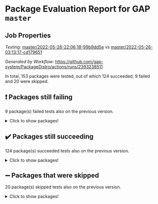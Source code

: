 # Package Evaluation Report for GAP `master`

## Job Properties

*Testing:* [master/2022-05-26-22:06:18-99b9dd5e](https://github.com/gap-system/PackageDistro/blob/data/reports/master/2022-05-26-22:06:18-99b9dd5e) vs [master/2022-05-26-03:13:17-cd179651](https://github.com/gap-system/PackageDistro/blob/data/reports/master/2022-05-26-03:13:17-cd179651)

*Generated by Workflow:* https://github.com/gap-system/PackageDistro/actions/runs/2393238511

In total, 153 packages were tested, out of which 124 succeeded, 9 failed and 20 were skipped.

## :exclamation: Packages still failing

9 package(s) failed tests also on the previous version.
<details><summary>Click to show packages!</summary>

- fining 1.4.1 [(failure)](https://github.com/gap-system/PackageDistro/runs/6617036195?check_suite_focus=true)
- francy 1.2.4 [(failure)](https://github.com/gap-system/PackageDistro/runs/6617036553?check_suite_focus=true)
- hap 1.39 [(failure)](https://github.com/gap-system/PackageDistro/runs/6617037309?check_suite_focus=true)
- normalizinterface 1.3.2 [(failure)](https://github.com/gap-system/PackageDistro/runs/6617039785?check_suite_focus=true)
- packagemanager 1.2 [(failure)](https://github.com/gap-system/PackageDistro/runs/6617040250?check_suite_focus=true)
- rcwa 4.6.4 [(failure)](https://github.com/gap-system/PackageDistro/runs/6617041084?check_suite_focus=true)
- recog 1.3.2 [(failure)](https://github.com/gap-system/PackageDistro/runs/6617041272?check_suite_focus=true)
- semigroups 4.0.0 [(failure)](https://github.com/gap-system/PackageDistro/runs/6617041629?check_suite_focus=true)
- ugaly 4.0.2 [(failure)](https://github.com/gap-system/PackageDistro/runs/6617042700?check_suite_focus=true)
</details>

## :heavy_check_mark: Packages still succeeding

124 package(s) succeeded tests also on the previous version.
<details><summary>Click to show packages!</summary>

- ace 5.4 [(success)](https://github.com/gap-system/PackageDistro/runs/6617033274?check_suite_focus=true)
- aclib 1.3.2 [(success)](https://github.com/gap-system/PackageDistro/runs/6617033339?check_suite_focus=true)
- agt 0.2 [(success)](https://github.com/gap-system/PackageDistro/runs/6617033394?check_suite_focus=true)
- alnuth 3.2.1 [(success)](https://github.com/gap-system/PackageDistro/runs/6617033459?check_suite_focus=true)
- anupq 3.2.6 [(success)](https://github.com/gap-system/PackageDistro/runs/6617033543?check_suite_focus=true)
- atlasrep 2.1.2 [(success)](https://github.com/gap-system/PackageDistro/runs/6617033617?check_suite_focus=true)
- autodoc 2022.03.10 [(success)](https://github.com/gap-system/PackageDistro/runs/6617033712?check_suite_focus=true)
- automata 1.15 [(success)](https://github.com/gap-system/PackageDistro/runs/6617033819?check_suite_focus=true)
- automgrp 1.3.2 [(success)](https://github.com/gap-system/PackageDistro/runs/6617033941?check_suite_focus=true)
- autpgrp 1.10.2 [(success)](https://github.com/gap-system/PackageDistro/runs/6617034030?check_suite_focus=true)
- cap 2022.05-08 [(success)](https://github.com/gap-system/PackageDistro/runs/6617034111?check_suite_focus=true)
- caratinterface 2.3.3 [(success)](https://github.com/gap-system/PackageDistro/runs/6617034188?check_suite_focus=true)
- cddinterface 2020.06.24 [(success)](https://github.com/gap-system/PackageDistro/runs/6617034268?check_suite_focus=true)
- circle 1.6.5 [(success)](https://github.com/gap-system/PackageDistro/runs/6617034333?check_suite_focus=true)
- classicpres 1.22 [(success)](https://github.com/gap-system/PackageDistro/runs/6617034428?check_suite_focus=true)
- cohomolo 1.6.10 [(success)](https://github.com/gap-system/PackageDistro/runs/6617034529?check_suite_focus=true)
- congruence 1.2.4 [(success)](https://github.com/gap-system/PackageDistro/runs/6617034601?check_suite_focus=true)
- corelg 1.56 [(success)](https://github.com/gap-system/PackageDistro/runs/6617034678?check_suite_focus=true)
- crime 1.6 [(success)](https://github.com/gap-system/PackageDistro/runs/6617034761?check_suite_focus=true)
- crisp 1.4.5 [(success)](https://github.com/gap-system/PackageDistro/runs/6617034848?check_suite_focus=true)
- crypting 0.10 [(success)](https://github.com/gap-system/PackageDistro/runs/6617034930?check_suite_focus=true)
- cryst 4.1.24 [(success)](https://github.com/gap-system/PackageDistro/runs/6617035058?check_suite_focus=true)
- crystcat 1.1.9 [(success)](https://github.com/gap-system/PackageDistro/runs/6617035143?check_suite_focus=true)
- ctbllib 1.3.4 [(success)](https://github.com/gap-system/PackageDistro/runs/6617035210?check_suite_focus=true)
- cubefree 1.19 [(success)](https://github.com/gap-system/PackageDistro/runs/6617035285?check_suite_focus=true)
- curlinterface 2.2.2 [(success)](https://github.com/gap-system/PackageDistro/runs/6617035359?check_suite_focus=true)
- cvec 2.7.5 [(success)](https://github.com/gap-system/PackageDistro/runs/6617035424?check_suite_focus=true)
- datastructures 0.2.7 [(success)](https://github.com/gap-system/PackageDistro/runs/6617035490?check_suite_focus=true)
- deepthought 1.0.5 [(success)](https://github.com/gap-system/PackageDistro/runs/6617035550?check_suite_focus=true)
- design 1.7 [(success)](https://github.com/gap-system/PackageDistro/runs/6617035630?check_suite_focus=true)
- difsets 2.3.1 [(success)](https://github.com/gap-system/PackageDistro/runs/6617035703?check_suite_focus=true)
- digraphs 1.5.3 [(success)](https://github.com/gap-system/PackageDistro/runs/6617035788?check_suite_focus=true)
- edim 1.3.5 [(success)](https://github.com/gap-system/PackageDistro/runs/6617035852?check_suite_focus=true)
- example 4.3.1 [(success)](https://github.com/gap-system/PackageDistro/runs/6617035927?check_suite_focus=true)
- factint 1.6.3 [(success)](https://github.com/gap-system/PackageDistro/runs/6617035983?check_suite_focus=true)
- ferret 1.0.7 [(success)](https://github.com/gap-system/PackageDistro/runs/6617036054?check_suite_focus=true)
- fga 1.4.0 [(success)](https://github.com/gap-system/PackageDistro/runs/6617036131?check_suite_focus=true)
- float 1.0.3 [(success)](https://github.com/gap-system/PackageDistro/runs/6617036250?check_suite_focus=true)
- format 1.4.3 [(success)](https://github.com/gap-system/PackageDistro/runs/6617036330?check_suite_focus=true)
- forms 1.2.7 [(success)](https://github.com/gap-system/PackageDistro/runs/6617036384?check_suite_focus=true)
- fplsa 1.2.5 [(success)](https://github.com/gap-system/PackageDistro/runs/6617036440?check_suite_focus=true)
- fr 2.4.8 [(success)](https://github.com/gap-system/PackageDistro/runs/6617036501?check_suite_focus=true)
- fwtree 1.3 [(success)](https://github.com/gap-system/PackageDistro/runs/6617036625?check_suite_focus=true)
- gbnp 1.0.5 [(success)](https://github.com/gap-system/PackageDistro/runs/6617036703?check_suite_focus=true)
- generalizedmorphismsforcap 2022.05-01 [(success)](https://github.com/gap-system/PackageDistro/runs/6617036784?check_suite_focus=true)
- genss 1.6.6 [(success)](https://github.com/gap-system/PackageDistro/runs/6617036849?check_suite_focus=true)
- gradedringforhomalg 2022.03-01 [(success)](https://github.com/gap-system/PackageDistro/runs/6617036918?check_suite_focus=true)
- grape 4.8.5 [(success)](https://github.com/gap-system/PackageDistro/runs/6617036978?check_suite_focus=true)
- groupoids 1.69 [(success)](https://github.com/gap-system/PackageDistro/runs/6617037040?check_suite_focus=true)
- grpconst 2.6.2 [(success)](https://github.com/gap-system/PackageDistro/runs/6617037101?check_suite_focus=true)
- guarana 0.96.3 [(success)](https://github.com/gap-system/PackageDistro/runs/6617037155?check_suite_focus=true)
- guava 3.16 [(success)](https://github.com/gap-system/PackageDistro/runs/6617037239?check_suite_focus=true)
- hapcryst 0.1.14 [(success)](https://github.com/gap-system/PackageDistro/runs/6617037408?check_suite_focus=true)
- hecke 1.5.3 [(success)](https://github.com/gap-system/PackageDistro/runs/6617037460?check_suite_focus=true)
- help 3.5 [(success)](https://github.com/gap-system/PackageDistro/runs/6617037613?check_suite_focus=true)
- idrel 2.43 [(success)](https://github.com/gap-system/PackageDistro/runs/6617037680?check_suite_focus=true)
- images 1.3.1 [(success)](https://github.com/gap-system/PackageDistro/runs/6617037737?check_suite_focus=true)
- intpic 0.2.4 [(success)](https://github.com/gap-system/PackageDistro/runs/6617037813?check_suite_focus=true)
- io 4.7.2 [(success)](https://github.com/gap-system/PackageDistro/runs/6617037866?check_suite_focus=true)
- irredsol 1.4.3 [(success)](https://github.com/gap-system/PackageDistro/runs/6617037960?check_suite_focus=true)
- json 2.1.0 [(success)](https://github.com/gap-system/PackageDistro/runs/6617038043?check_suite_focus=true)
- jupyterkernel 1.4.1 [(success)](https://github.com/gap-system/PackageDistro/runs/6617038139?check_suite_focus=true)
- jupyterviz 1.5.1 [(success)](https://github.com/gap-system/PackageDistro/runs/6617038234?check_suite_focus=true)
- kan 1.34 [(success)](https://github.com/gap-system/PackageDistro/runs/6617038302?check_suite_focus=true)
- kbmag 1.5.9 [(success)](https://github.com/gap-system/PackageDistro/runs/6617038364?check_suite_focus=true)
- laguna 3.9.5 [(success)](https://github.com/gap-system/PackageDistro/runs/6617038454?check_suite_focus=true)
- liealgdb 2.2.1 [(success)](https://github.com/gap-system/PackageDistro/runs/6617038530?check_suite_focus=true)
- liepring 2.6 [(success)](https://github.com/gap-system/PackageDistro/runs/6617038598?check_suite_focus=true)
- liering 2.4.2 [(success)](https://github.com/gap-system/PackageDistro/runs/6617038690?check_suite_focus=true)
- linearalgebraforcap 2022.05-04 [(success)](https://github.com/gap-system/PackageDistro/runs/6617038778?check_suite_focus=true)
- loops 3.4.1 [(success)](https://github.com/gap-system/PackageDistro/runs/6617038852?check_suite_focus=true)
- lpres 1.0.3 [(success)](https://github.com/gap-system/PackageDistro/runs/6617038917?check_suite_focus=true)
- majoranaalgebras 1.4 [(success)](https://github.com/gap-system/PackageDistro/runs/6617039022?check_suite_focus=true)
- mapclass 1.4.5 [(success)](https://github.com/gap-system/PackageDistro/runs/6617039100?check_suite_focus=true)
- matgrp 0.64 [(success)](https://github.com/gap-system/PackageDistro/runs/6617039169?check_suite_focus=true)
- modisom 2.5.2 [(success)](https://github.com/gap-system/PackageDistro/runs/6617039280?check_suite_focus=true)
- modulepresentationsforcap 2022.05-03 [(success)](https://github.com/gap-system/PackageDistro/runs/6617039352?check_suite_focus=true)
- monoidalcategories 2022.05-05 [(success)](https://github.com/gap-system/PackageDistro/runs/6617039430?check_suite_focus=true)
- nconvex 2020.11-04 [(success)](https://github.com/gap-system/PackageDistro/runs/6617039557?check_suite_focus=true)
- nilmat 1.4.1 [(success)](https://github.com/gap-system/PackageDistro/runs/6617039641?check_suite_focus=true)
- nock 1.5 [(success)](https://github.com/gap-system/PackageDistro/runs/6617039701?check_suite_focus=true)
- nq 2.5.8 [(success)](https://github.com/gap-system/PackageDistro/runs/6617039879?check_suite_focus=true)
- numericalsgps 1.3.0 [(success)](https://github.com/gap-system/PackageDistro/runs/6617040004?check_suite_focus=true)
- openmath 11.5.1 [(success)](https://github.com/gap-system/PackageDistro/runs/6617040085?check_suite_focus=true)
- orb 4.8.4 [(success)](https://github.com/gap-system/PackageDistro/runs/6617040164?check_suite_focus=true)
- patternclass 2.4.2 [(success)](https://github.com/gap-system/PackageDistro/runs/6617040352?check_suite_focus=true)
- permut 2.0.4 [(success)](https://github.com/gap-system/PackageDistro/runs/6617040462?check_suite_focus=true)
- polenta 1.3.10 [(success)](https://github.com/gap-system/PackageDistro/runs/6617040556?check_suite_focus=true)
- polymaking 0.8.6 [(success)](https://github.com/gap-system/PackageDistro/runs/6617040622?check_suite_focus=true)
- primgrp 3.4.2 [(success)](https://github.com/gap-system/PackageDistro/runs/6617040711?check_suite_focus=true)
- profiling 2.5.0 [(success)](https://github.com/gap-system/PackageDistro/runs/6617040780?check_suite_focus=true)
- qpa 1.33 [(success)](https://github.com/gap-system/PackageDistro/runs/6617040874?check_suite_focus=true)
- quagroup 1.8.3 [(success)](https://github.com/gap-system/PackageDistro/runs/6617040958?check_suite_focus=true)
- radiroot 2.9 [(success)](https://github.com/gap-system/PackageDistro/runs/6617041021?check_suite_focus=true)
- rds 1.8 [(success)](https://github.com/gap-system/PackageDistro/runs/6617041144?check_suite_focus=true)
- repndecomp 1.2.1 [(success)](https://github.com/gap-system/PackageDistro/runs/6617041343?check_suite_focus=true)
- repsn 3.1.0 [(success)](https://github.com/gap-system/PackageDistro/runs/6617041414?check_suite_focus=true)
- resclasses 4.7.2 [(success)](https://github.com/gap-system/PackageDistro/runs/6617041507?check_suite_focus=true)
- scscp 2.3.1 [(success)](https://github.com/gap-system/PackageDistro/runs/6617041570?check_suite_focus=true)
- sglppow 2.2 [(success)](https://github.com/gap-system/PackageDistro/runs/6617041678?check_suite_focus=true)
- sgpviz 0.999.5 [(success)](https://github.com/gap-system/PackageDistro/runs/6617041744?check_suite_focus=true)
- simpcomp 2.1.14 [(success)](https://github.com/gap-system/PackageDistro/runs/6617041806?check_suite_focus=true)
- singular 2020.12.18 [(success)](https://github.com/gap-system/PackageDistro/runs/6617041872?check_suite_focus=true)
- sla 1.5.3 [(success)](https://github.com/gap-system/PackageDistro/runs/6617041948?check_suite_focus=true)
- smallgrp 1.5 [(success)](https://github.com/gap-system/PackageDistro/runs/6617042021?check_suite_focus=true)
- smallsemi 0.6.13 [(success)](https://github.com/gap-system/PackageDistro/runs/6617042070?check_suite_focus=true)
- sonata 2.9.4 [(success)](https://github.com/gap-system/PackageDistro/runs/6617042125?check_suite_focus=true)
- sophus 1.25 [(success)](https://github.com/gap-system/PackageDistro/runs/6617042180?check_suite_focus=true)
- spinsym 1.5.2 [(success)](https://github.com/gap-system/PackageDistro/runs/6617042238?check_suite_focus=true)
- symbcompcc 1.3.2 [(success)](https://github.com/gap-system/PackageDistro/runs/6617042322?check_suite_focus=true)
- thelma 1.3 [(success)](https://github.com/gap-system/PackageDistro/runs/6617042438?check_suite_focus=true)
- tomlib 1.2.9 [(success)](https://github.com/gap-system/PackageDistro/runs/6617042504?check_suite_focus=true)
- toric 1.9.5 [(success)](https://github.com/gap-system/PackageDistro/runs/6617042576?check_suite_focus=true)
- transgrp 3.6.2 [(success)](https://github.com/gap-system/PackageDistro/runs/6617042645?check_suite_focus=true)
- unipot 1.5 [(success)](https://github.com/gap-system/PackageDistro/runs/6617042765?check_suite_focus=true)
- unitlib 4.1.0 [(success)](https://github.com/gap-system/PackageDistro/runs/6617042828?check_suite_focus=true)
- utils 0.72 [(success)](https://github.com/gap-system/PackageDistro/runs/6617042894?check_suite_focus=true)
- uuid 0.7 [(success)](https://github.com/gap-system/PackageDistro/runs/6617042968?check_suite_focus=true)
- walrus 0.9991 [(success)](https://github.com/gap-system/PackageDistro/runs/6617043031?check_suite_focus=true)
- wedderga 4.10.2 [(success)](https://github.com/gap-system/PackageDistro/runs/6617043097?check_suite_focus=true)
- xmod 2.88 [(success)](https://github.com/gap-system/PackageDistro/runs/6617043157?check_suite_focus=true)
- xmodalg 1.22 [(success)](https://github.com/gap-system/PackageDistro/runs/6617043218?check_suite_focus=true)
- yangbaxter 0.10.0 [(success)](https://github.com/gap-system/PackageDistro/runs/6617043318?check_suite_focus=true)
- zeromqinterface 0.13 [(success)](https://github.com/gap-system/PackageDistro/runs/6617043381?check_suite_focus=true)
</details>

## :heavy_minus_sign: Packages that were skipped

20 package(s) skipped tests also on the previous version.
<details><summary>Click to show packages!</summary>

- 4ti2interface 2022.03-01 [(skipped)](https://github.com/gap-system/PackageDistro/runs/6616918912?check_suite_focus=true)
- browse 1.8.14 [(skipped)](https://github.com/gap-system/PackageDistro/runs/6616918912?check_suite_focus=true)
- examplesforhomalg 2022.03-01 [(skipped)](https://github.com/gap-system/PackageDistro/runs/6616918912?check_suite_focus=true)
- gapdoc 1.6.5 [(skipped)](https://github.com/gap-system/PackageDistro/runs/6616918912?check_suite_focus=true)
- gauss 2022.03-01 [(skipped)](https://github.com/gap-system/PackageDistro/runs/6616918912?check_suite_focus=true)
- gaussforhomalg 2022.03-01 [(skipped)](https://github.com/gap-system/PackageDistro/runs/6616918912?check_suite_focus=true)
- gradedmodules 2022.03-01 [(skipped)](https://github.com/gap-system/PackageDistro/runs/6616918912?check_suite_focus=true)
- homalg 2022.03-01 [(skipped)](https://github.com/gap-system/PackageDistro/runs/6616918912?check_suite_focus=true)
- homalgtocas 2022.03-01 [(skipped)](https://github.com/gap-system/PackageDistro/runs/6616918912?check_suite_focus=true)
- io_forhomalg 2022.03-01 [(skipped)](https://github.com/gap-system/PackageDistro/runs/6616918912?check_suite_focus=true)
- itc 1.5.1 [(skipped)](https://github.com/gap-system/PackageDistro/runs/6616918912?check_suite_focus=true)
- localizeringforhomalg 2022.03-01 [(skipped)](https://github.com/gap-system/PackageDistro/runs/6616918912?check_suite_focus=true)
- matricesforhomalg 2022.04-01 [(skipped)](https://github.com/gap-system/PackageDistro/runs/6616918912?check_suite_focus=true)
- modules 2022.03-01 [(skipped)](https://github.com/gap-system/PackageDistro/runs/6616918912?check_suite_focus=true)
- polycyclic 2.16 [(skipped)](https://github.com/gap-system/PackageDistro/runs/6616918912?check_suite_focus=true)
- ringsforhomalg 2022.04-01 [(skipped)](https://github.com/gap-system/PackageDistro/runs/6616918912?check_suite_focus=true)
- sco 2022.03-01 [(skipped)](https://github.com/gap-system/PackageDistro/runs/6616918912?check_suite_focus=true)
- toolsforhomalg 2022.05-01 [(skipped)](https://github.com/gap-system/PackageDistro/runs/6616918912?check_suite_focus=true)
- toricvarieties 2022.03.23 [(skipped)](https://github.com/gap-system/PackageDistro/runs/6616918912?check_suite_focus=true)
- xgap 4.31 [(skipped)](https://github.com/gap-system/PackageDistro/runs/6616918912?check_suite_focus=true)
</details>

